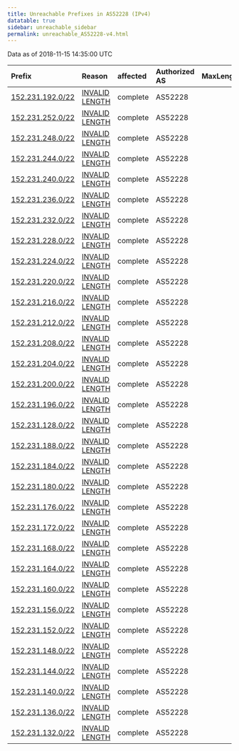 ```yaml
---
title: Unreachable Prefixes in AS52228 (IPv4)
datatable: true
sidebar: unreachable_sidebar
permalink: unreachable_AS52228-v4.html
---
```


Data as of 2018-11-15 14:35:00 UTC


<div class="datatable-begin"></div>

| Prefix                                                     | Reason                                                                                                     | affected   | Authorized AS   |   MaxLength | Anchor                                         |   unreachable /24s |
|:-----------------------------------------------------------|:-----------------------------------------------------------------------------------------------------------|:-----------|:----------------|------------:|:-----------------------------------------------|-------------------:|
| [152.231.192.0/22](https://stat.ripe.net/152.231.192.0/22) | [INVALID LENGTH](https://rpki-validator.ripe.net/announcement-preview?asn=AS52228&prefix=152.231.192.0/22) | complete   | AS52228         |          17 | [LACNIC](unreachable_LACNIC_RPKI_Root-v4.html) |                  4 |
| [152.231.252.0/22](https://stat.ripe.net/152.231.252.0/22) | [INVALID LENGTH](https://rpki-validator.ripe.net/announcement-preview?asn=AS52228&prefix=152.231.252.0/22) | complete   | AS52228         |          17 | [LACNIC](unreachable_LACNIC_RPKI_Root-v4.html) |                  4 |
| [152.231.248.0/22](https://stat.ripe.net/152.231.248.0/22) | [INVALID LENGTH](https://rpki-validator.ripe.net/announcement-preview?asn=AS52228&prefix=152.231.248.0/22) | complete   | AS52228         |          17 | [LACNIC](unreachable_LACNIC_RPKI_Root-v4.html) |                  4 |
| [152.231.244.0/22](https://stat.ripe.net/152.231.244.0/22) | [INVALID LENGTH](https://rpki-validator.ripe.net/announcement-preview?asn=AS52228&prefix=152.231.244.0/22) | complete   | AS52228         |          17 | [LACNIC](unreachable_LACNIC_RPKI_Root-v4.html) |                  4 |
| [152.231.240.0/22](https://stat.ripe.net/152.231.240.0/22) | [INVALID LENGTH](https://rpki-validator.ripe.net/announcement-preview?asn=AS52228&prefix=152.231.240.0/22) | complete   | AS52228         |          17 | [LACNIC](unreachable_LACNIC_RPKI_Root-v4.html) |                  4 |
| [152.231.236.0/22](https://stat.ripe.net/152.231.236.0/22) | [INVALID LENGTH](https://rpki-validator.ripe.net/announcement-preview?asn=AS52228&prefix=152.231.236.0/22) | complete   | AS52228         |          17 | [LACNIC](unreachable_LACNIC_RPKI_Root-v4.html) |                  4 |
| [152.231.232.0/22](https://stat.ripe.net/152.231.232.0/22) | [INVALID LENGTH](https://rpki-validator.ripe.net/announcement-preview?asn=AS52228&prefix=152.231.232.0/22) | complete   | AS52228         |          17 | [LACNIC](unreachable_LACNIC_RPKI_Root-v4.html) |                  4 |
| [152.231.228.0/22](https://stat.ripe.net/152.231.228.0/22) | [INVALID LENGTH](https://rpki-validator.ripe.net/announcement-preview?asn=AS52228&prefix=152.231.228.0/22) | complete   | AS52228         |          17 | [LACNIC](unreachable_LACNIC_RPKI_Root-v4.html) |                  4 |
| [152.231.224.0/22](https://stat.ripe.net/152.231.224.0/22) | [INVALID LENGTH](https://rpki-validator.ripe.net/announcement-preview?asn=AS52228&prefix=152.231.224.0/22) | complete   | AS52228         |          17 | [LACNIC](unreachable_LACNIC_RPKI_Root-v4.html) |                  4 |
| [152.231.220.0/22](https://stat.ripe.net/152.231.220.0/22) | [INVALID LENGTH](https://rpki-validator.ripe.net/announcement-preview?asn=AS52228&prefix=152.231.220.0/22) | complete   | AS52228         |          17 | [LACNIC](unreachable_LACNIC_RPKI_Root-v4.html) |                  4 |
| [152.231.216.0/22](https://stat.ripe.net/152.231.216.0/22) | [INVALID LENGTH](https://rpki-validator.ripe.net/announcement-preview?asn=AS52228&prefix=152.231.216.0/22) | complete   | AS52228         |          17 | [LACNIC](unreachable_LACNIC_RPKI_Root-v4.html) |                  4 |
| [152.231.212.0/22](https://stat.ripe.net/152.231.212.0/22) | [INVALID LENGTH](https://rpki-validator.ripe.net/announcement-preview?asn=AS52228&prefix=152.231.212.0/22) | complete   | AS52228         |          17 | [LACNIC](unreachable_LACNIC_RPKI_Root-v4.html) |                  4 |
| [152.231.208.0/22](https://stat.ripe.net/152.231.208.0/22) | [INVALID LENGTH](https://rpki-validator.ripe.net/announcement-preview?asn=AS52228&prefix=152.231.208.0/22) | complete   | AS52228         |          17 | [LACNIC](unreachable_LACNIC_RPKI_Root-v4.html) |                  4 |
| [152.231.204.0/22](https://stat.ripe.net/152.231.204.0/22) | [INVALID LENGTH](https://rpki-validator.ripe.net/announcement-preview?asn=AS52228&prefix=152.231.204.0/22) | complete   | AS52228         |          17 | [LACNIC](unreachable_LACNIC_RPKI_Root-v4.html) |                  4 |
| [152.231.200.0/22](https://stat.ripe.net/152.231.200.0/22) | [INVALID LENGTH](https://rpki-validator.ripe.net/announcement-preview?asn=AS52228&prefix=152.231.200.0/22) | complete   | AS52228         |          17 | [LACNIC](unreachable_LACNIC_RPKI_Root-v4.html) |                  4 |
| [152.231.196.0/22](https://stat.ripe.net/152.231.196.0/22) | [INVALID LENGTH](https://rpki-validator.ripe.net/announcement-preview?asn=AS52228&prefix=152.231.196.0/22) | complete   | AS52228         |          17 | [LACNIC](unreachable_LACNIC_RPKI_Root-v4.html) |                  4 |
| [152.231.128.0/22](https://stat.ripe.net/152.231.128.0/22) | [INVALID LENGTH](https://rpki-validator.ripe.net/announcement-preview?asn=AS52228&prefix=152.231.128.0/22) | complete   | AS52228         |          17 | [LACNIC](unreachable_LACNIC_RPKI_Root-v4.html) |                  4 |
| [152.231.188.0/22](https://stat.ripe.net/152.231.188.0/22) | [INVALID LENGTH](https://rpki-validator.ripe.net/announcement-preview?asn=AS52228&prefix=152.231.188.0/22) | complete   | AS52228         |          17 | [LACNIC](unreachable_LACNIC_RPKI_Root-v4.html) |                  4 |
| [152.231.184.0/22](https://stat.ripe.net/152.231.184.0/22) | [INVALID LENGTH](https://rpki-validator.ripe.net/announcement-preview?asn=AS52228&prefix=152.231.184.0/22) | complete   | AS52228         |          17 | [LACNIC](unreachable_LACNIC_RPKI_Root-v4.html) |                  4 |
| [152.231.180.0/22](https://stat.ripe.net/152.231.180.0/22) | [INVALID LENGTH](https://rpki-validator.ripe.net/announcement-preview?asn=AS52228&prefix=152.231.180.0/22) | complete   | AS52228         |          17 | [LACNIC](unreachable_LACNIC_RPKI_Root-v4.html) |                  4 |
| [152.231.176.0/22](https://stat.ripe.net/152.231.176.0/22) | [INVALID LENGTH](https://rpki-validator.ripe.net/announcement-preview?asn=AS52228&prefix=152.231.176.0/22) | complete   | AS52228         |          17 | [LACNIC](unreachable_LACNIC_RPKI_Root-v4.html) |                  4 |
| [152.231.172.0/22](https://stat.ripe.net/152.231.172.0/22) | [INVALID LENGTH](https://rpki-validator.ripe.net/announcement-preview?asn=AS52228&prefix=152.231.172.0/22) | complete   | AS52228         |          17 | [LACNIC](unreachable_LACNIC_RPKI_Root-v4.html) |                  4 |
| [152.231.168.0/22](https://stat.ripe.net/152.231.168.0/22) | [INVALID LENGTH](https://rpki-validator.ripe.net/announcement-preview?asn=AS52228&prefix=152.231.168.0/22) | complete   | AS52228         |          17 | [LACNIC](unreachable_LACNIC_RPKI_Root-v4.html) |                  4 |
| [152.231.164.0/22](https://stat.ripe.net/152.231.164.0/22) | [INVALID LENGTH](https://rpki-validator.ripe.net/announcement-preview?asn=AS52228&prefix=152.231.164.0/22) | complete   | AS52228         |          17 | [LACNIC](unreachable_LACNIC_RPKI_Root-v4.html) |                  4 |
| [152.231.160.0/22](https://stat.ripe.net/152.231.160.0/22) | [INVALID LENGTH](https://rpki-validator.ripe.net/announcement-preview?asn=AS52228&prefix=152.231.160.0/22) | complete   | AS52228         |          17 | [LACNIC](unreachable_LACNIC_RPKI_Root-v4.html) |                  4 |
| [152.231.156.0/22](https://stat.ripe.net/152.231.156.0/22) | [INVALID LENGTH](https://rpki-validator.ripe.net/announcement-preview?asn=AS52228&prefix=152.231.156.0/22) | complete   | AS52228         |          17 | [LACNIC](unreachable_LACNIC_RPKI_Root-v4.html) |                  4 |
| [152.231.152.0/22](https://stat.ripe.net/152.231.152.0/22) | [INVALID LENGTH](https://rpki-validator.ripe.net/announcement-preview?asn=AS52228&prefix=152.231.152.0/22) | complete   | AS52228         |          17 | [LACNIC](unreachable_LACNIC_RPKI_Root-v4.html) |                  4 |
| [152.231.148.0/22](https://stat.ripe.net/152.231.148.0/22) | [INVALID LENGTH](https://rpki-validator.ripe.net/announcement-preview?asn=AS52228&prefix=152.231.148.0/22) | complete   | AS52228         |          17 | [LACNIC](unreachable_LACNIC_RPKI_Root-v4.html) |                  4 |
| [152.231.144.0/22](https://stat.ripe.net/152.231.144.0/22) | [INVALID LENGTH](https://rpki-validator.ripe.net/announcement-preview?asn=AS52228&prefix=152.231.144.0/22) | complete   | AS52228         |          17 | [LACNIC](unreachable_LACNIC_RPKI_Root-v4.html) |                  4 |
| [152.231.140.0/22](https://stat.ripe.net/152.231.140.0/22) | [INVALID LENGTH](https://rpki-validator.ripe.net/announcement-preview?asn=AS52228&prefix=152.231.140.0/22) | complete   | AS52228         |          17 | [LACNIC](unreachable_LACNIC_RPKI_Root-v4.html) |                  4 |
| [152.231.136.0/22](https://stat.ripe.net/152.231.136.0/22) | [INVALID LENGTH](https://rpki-validator.ripe.net/announcement-preview?asn=AS52228&prefix=152.231.136.0/22) | complete   | AS52228         |          17 | [LACNIC](unreachable_LACNIC_RPKI_Root-v4.html) |                  4 |
| [152.231.132.0/22](https://stat.ripe.net/152.231.132.0/22) | [INVALID LENGTH](https://rpki-validator.ripe.net/announcement-preview?asn=AS52228&prefix=152.231.132.0/22) | complete   | AS52228         |          17 | [LACNIC](unreachable_LACNIC_RPKI_Root-v4.html) |                  4 |

<div class="datatable-end"></div>